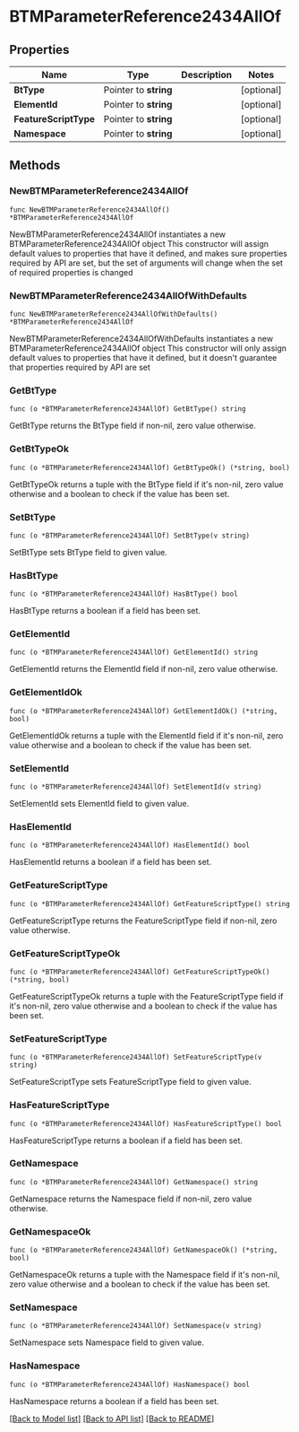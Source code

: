 # BTMParameterReference2434AllOf

## Properties

Name | Type | Description | Notes
------------ | ------------- | ------------- | -------------
**BtType** | Pointer to **string** |  | [optional] 
**ElementId** | Pointer to **string** |  | [optional] 
**FeatureScriptType** | Pointer to **string** |  | [optional] 
**Namespace** | Pointer to **string** |  | [optional] 

## Methods

### NewBTMParameterReference2434AllOf

`func NewBTMParameterReference2434AllOf() *BTMParameterReference2434AllOf`

NewBTMParameterReference2434AllOf instantiates a new BTMParameterReference2434AllOf object
This constructor will assign default values to properties that have it defined,
and makes sure properties required by API are set, but the set of arguments
will change when the set of required properties is changed

### NewBTMParameterReference2434AllOfWithDefaults

`func NewBTMParameterReference2434AllOfWithDefaults() *BTMParameterReference2434AllOf`

NewBTMParameterReference2434AllOfWithDefaults instantiates a new BTMParameterReference2434AllOf object
This constructor will only assign default values to properties that have it defined,
but it doesn't guarantee that properties required by API are set

### GetBtType

`func (o *BTMParameterReference2434AllOf) GetBtType() string`

GetBtType returns the BtType field if non-nil, zero value otherwise.

### GetBtTypeOk

`func (o *BTMParameterReference2434AllOf) GetBtTypeOk() (*string, bool)`

GetBtTypeOk returns a tuple with the BtType field if it's non-nil, zero value otherwise
and a boolean to check if the value has been set.

### SetBtType

`func (o *BTMParameterReference2434AllOf) SetBtType(v string)`

SetBtType sets BtType field to given value.

### HasBtType

`func (o *BTMParameterReference2434AllOf) HasBtType() bool`

HasBtType returns a boolean if a field has been set.

### GetElementId

`func (o *BTMParameterReference2434AllOf) GetElementId() string`

GetElementId returns the ElementId field if non-nil, zero value otherwise.

### GetElementIdOk

`func (o *BTMParameterReference2434AllOf) GetElementIdOk() (*string, bool)`

GetElementIdOk returns a tuple with the ElementId field if it's non-nil, zero value otherwise
and a boolean to check if the value has been set.

### SetElementId

`func (o *BTMParameterReference2434AllOf) SetElementId(v string)`

SetElementId sets ElementId field to given value.

### HasElementId

`func (o *BTMParameterReference2434AllOf) HasElementId() bool`

HasElementId returns a boolean if a field has been set.

### GetFeatureScriptType

`func (o *BTMParameterReference2434AllOf) GetFeatureScriptType() string`

GetFeatureScriptType returns the FeatureScriptType field if non-nil, zero value otherwise.

### GetFeatureScriptTypeOk

`func (o *BTMParameterReference2434AllOf) GetFeatureScriptTypeOk() (*string, bool)`

GetFeatureScriptTypeOk returns a tuple with the FeatureScriptType field if it's non-nil, zero value otherwise
and a boolean to check if the value has been set.

### SetFeatureScriptType

`func (o *BTMParameterReference2434AllOf) SetFeatureScriptType(v string)`

SetFeatureScriptType sets FeatureScriptType field to given value.

### HasFeatureScriptType

`func (o *BTMParameterReference2434AllOf) HasFeatureScriptType() bool`

HasFeatureScriptType returns a boolean if a field has been set.

### GetNamespace

`func (o *BTMParameterReference2434AllOf) GetNamespace() string`

GetNamespace returns the Namespace field if non-nil, zero value otherwise.

### GetNamespaceOk

`func (o *BTMParameterReference2434AllOf) GetNamespaceOk() (*string, bool)`

GetNamespaceOk returns a tuple with the Namespace field if it's non-nil, zero value otherwise
and a boolean to check if the value has been set.

### SetNamespace

`func (o *BTMParameterReference2434AllOf) SetNamespace(v string)`

SetNamespace sets Namespace field to given value.

### HasNamespace

`func (o *BTMParameterReference2434AllOf) HasNamespace() bool`

HasNamespace returns a boolean if a field has been set.


[[Back to Model list]](../README.md#documentation-for-models) [[Back to API list]](../README.md#documentation-for-api-endpoints) [[Back to README]](../README.md)



